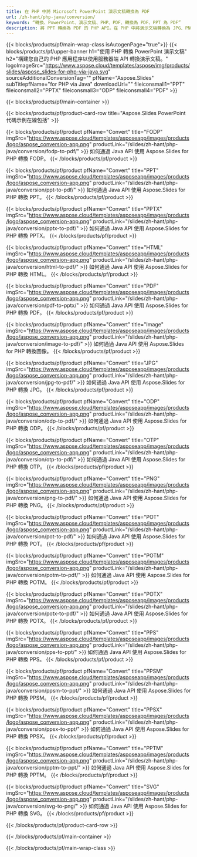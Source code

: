 ```yaml
---
title: 在 PHP 中將 Microsoft PowerPoint 演示文稿轉換為 PDF
url: /zh-hant/php-java/conversion/
keywords: “轉換、PowerPoint、演示文稿、PHP、PDF、轉換為 PDF、PPT 為 PDF”
description: 將 PPT 轉換為 PDF 的 PHP API。在 PHP 中將演示文稿轉換為 JPG、PNG 和其他格式。
---
```


{{< blocks/products/pf/main-wrap-class isAutogenPage="true">}}
{{< blocks/products/pf/upper-banner h1="使用 PHP 轉換 PowerPoint 演示文稿" h2="構建您自己的 PHP 應用程序以使用服務器端 API 轉換演示文稿。" logoImageSrc="https://www.aspose.cloud/templates/aspose/img/products/slides/aspose_slides-for-php-via-java.svg" sourceAdditionalConversionTag="" pfName="Aspose.Slides" subTitlepfName="for PHP via Java" downloadUrl="" fileiconsmall1="PPT" fileiconsmall2="PPTX" fileiconsmall3="ODP" fileiconsmall4="PDF" >}}

{{< blocks/products/pf/main-container >}}

{{< blocks/products/pf/product-card-row title="Aspose.Slides PowerPoint 代碼示例在線包括" >}}

{{< blocks/products/pf/product pfName="Convert" title="FODP" imgSrc="https://www.aspose.cloud/templates/asposeapp/images/products/logo/aspose_conversion-app.png" productLink="/slides/zh-hant/php-java/conversion/fodp-to-pdf/" >}}
如何通過 Java API 使用 Aspose.Slides for PHP 轉換 FODP。
{{< /blocks/products/pf/product >}}

{{< blocks/products/pf/product pfName="Convert" title="PPT" imgSrc="https://www.aspose.cloud/templates/asposeapp/images/products/logo/aspose_conversion-app.png" productLink="/slides/zh-hant/php-java/conversion/ppt-to-pdf/" >}}
如何通過 Java API 使用 Aspose.Slides for PHP 轉換 PPT。
{{< /blocks/products/pf/product >}}

{{< blocks/products/pf/product pfName="Convert" title="PPTX" imgSrc="https://www.aspose.cloud/templates/asposeapp/images/products/logo/aspose_conversion-app.png" productLink="/slides/zh-hant/php-java/conversion/pptx-to-pdf/" >}}
如何通過 Java API 使用 Aspose.Slides for PHP 轉換 PPTX。
{{< /blocks/products/pf/product >}}

{{< blocks/products/pf/product pfName="Convert" title="HTML" imgSrc="https://www.aspose.cloud/templates/asposeapp/images/products/logo/aspose_conversion-app.png" productLink="/slides/zh-hant/php-java/conversion/html-to-pdf/" >}}
如何通過 Java API 使用 Aspose.Slides for PHP 轉換 HTML。
{{< /blocks/products/pf/product >}}

{{< blocks/products/pf/product pfName="Convert" title="PDF" imgSrc="https://www.aspose.cloud/templates/asposeapp/images/products/logo/aspose_conversion-app.png" productLink="/slides/zh-hant/php-java/conversion/pdf-to-pptx/" >}}
如何通過 Java API 使用 Aspose.Slides for PHP 轉換 PDF。
{{< /blocks/products/pf/product >}}

{{< blocks/products/pf/product pfName="Convert" title="Image" imgSrc="https://www.aspose.cloud/templates/asposeapp/images/products/logo/aspose_conversion-app.png" productLink="/slides/zh-hant/php-java/conversion/image-to-pdf/" >}}
如何通過 Java API 使用 Aspose.Slides for PHP 轉換圖像。
{{< /blocks/products/pf/product >}}

{{< blocks/products/pf/product pfName="Convert" title="JPG" imgSrc="https://www.aspose.cloud/templates/asposeapp/images/products/logo/aspose_conversion-app.png" productLink="/slides/zh-hant/php-java/conversion/jpg-to-pdf/" >}}
如何通過 Java API 使用 Aspose.Slides for PHP 轉換 JPG。
{{< /blocks/products/pf/product >}}

{{< blocks/products/pf/product pfName="Convert" title="ODP" imgSrc="https://www.aspose.cloud/templates/asposeapp/images/products/logo/aspose_conversion-app.png" productLink="/slides/zh-hant/php-java/conversion/odp-to-pdf/" >}}
如何通過 Java API 使用 Aspose.Slides for PHP 轉換 ODP。
{{< /blocks/products/pf/product >}}

{{< blocks/products/pf/product pfName="Convert" title="OTP" imgSrc="https://www.aspose.cloud/templates/asposeapp/images/products/logo/aspose_conversion-app.png" productLink="/slides/zh-hant/php-java/conversion/otp-to-pdf/" >}}
如何通過 Java API 使用 Aspose.Slides for PHP 轉換 OTP。
{{< /blocks/products/pf/product >}}

{{< blocks/products/pf/product pfName="Convert" title="PNG" imgSrc="https://www.aspose.cloud/templates/asposeapp/images/products/logo/aspose_conversion-app.png" productLink="/slides/zh-hant/php-java/conversion/png-to-pdf/" >}}
如何通過 Java API 使用 Aspose.Slides for PHP 轉換 PNG。
{{< /blocks/products/pf/product >}}

{{< blocks/products/pf/product pfName="Convert" title="POT" imgSrc="https://www.aspose.cloud/templates/asposeapp/images/products/logo/aspose_conversion-app.png" productLink="/slides/zh-hant/php-java/conversion/pot-to-pdf/" >}}
如何通過 Java API 使用 Aspose.Slides for PHP 轉換 POT。
{{< /blocks/products/pf/product >}}

{{< blocks/products/pf/product pfName="Convert" title="POTM" imgSrc="https://www.aspose.cloud/templates/asposeapp/images/products/logo/aspose_conversion-app.png" productLink="/slides/zh-hant/php-java/conversion/potm-to-pdf/" >}}
如何通過 Java API 使用 Aspose.Slides for PHP 轉換 POTM。
{{< /blocks/products/pf/product >}}

{{< blocks/products/pf/product pfName="Convert" title="POTX" imgSrc="https://www.aspose.cloud/templates/asposeapp/images/products/logo/aspose_conversion-app.png" productLink="/slides/zh-hant/php-java/conversion/potx-to-pdf/" >}}
如何通過 Java API 使用 Aspose.Slides for PHP 轉換 POTX。
{{< /blocks/products/pf/product >}}

{{< blocks/products/pf/product pfName="Convert" title="PPS" imgSrc="https://www.aspose.cloud/templates/asposeapp/images/products/logo/aspose_conversion-app.png" productLink="/slides/zh-hant/php-java/conversion/pps-to-ppt/" >}}
如何通過 Java API 使用 Aspose.Slides for PHP 轉換 PPS。
{{< /blocks/products/pf/product >}}

{{< blocks/products/pf/product pfName="Convert" title="PPSM" imgSrc="https://www.aspose.cloud/templates/asposeapp/images/products/logo/aspose_conversion-app.png" productLink="/slides/zh-hant/php-java/conversion/ppsm-to-ppt/" >}}
如何通過 Java API 使用 Aspose.Slides for PHP 轉換 PPSM。
{{< /blocks/products/pf/product >}}

{{< blocks/products/pf/product pfName="Convert" title="PPSX" imgSrc="https://www.aspose.cloud/templates/asposeapp/images/products/logo/aspose_conversion-app.png" productLink="/slides/zh-hant/php-java/conversion/ppsx-to-ppt/" >}}
如何通過 Java API 使用 Aspose.Slides for PHP 轉換 PPSX。
{{< /blocks/products/pf/product >}}

{{< blocks/products/pf/product pfName="Convert" title="PPTM" imgSrc="https://www.aspose.cloud/templates/asposeapp/images/products/logo/aspose_conversion-app.png" productLink="/slides/zh-hant/php-java/conversion/pptm-to-ppt/" >}}
如何通過 Java API 使用 Aspose.Slides for PHP 轉換 PPTM。
{{< /blocks/products/pf/product >}}

{{< blocks/products/pf/product pfName="Convert" title="SVG" imgSrc="https://www.aspose.cloud/templates/asposeapp/images/products/logo/aspose_conversion-app.png" productLink="/slides/zh-hant/php-java/conversion/svg-to-png/" >}}
如何通過 Java API 使用 Aspose.Slides for PHP 轉換 SVG。
{{< /blocks/products/pf/product >}}

{{< /blocks/products/pf/product-card-row >}}

{{< /blocks/products/pf/main-container >}}
    
{{< /blocks/products/pf/main-wrap-class >}}